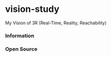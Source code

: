 # vision-study
My Vision of 3R (Real-Time, Reality, Reachability)



### Information



### Open Source


